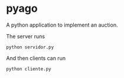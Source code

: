 # pyago

A python application to implement an auction.

The server runs

```
python servidor.py
```

And then clients can run

```
python cliente.py
```
